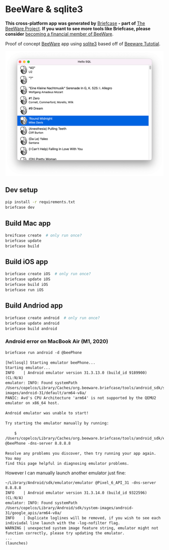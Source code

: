 # BeeWare & sqlite3

**This cross-platform app was generated by** [Briefcase](https://github.com/beeware/briefcase) **- part of**
[The BeeWare Project](https://beeware.org/). **If you want to see more tools like Briefcase, please
consider** [becoming a financial member of BeeWare](https://beeware.org/contributing/membership).

Proof of concept [BeeWare](https://beeware.org/) app using [sqlite3](https://docs.python.org/3/library/sqlite3.html) based off of [Beeware Tutotial](https://docs.beeware.org/en/latest/tutorial/tutorial-1.html).


![Mac App](desktop-app.png "Mac App")

## Dev setup

```sh
pip install -r requirements.txt
briefcase dev
```

## Build Mac app

```sh
breifcase create  # only run once?
briefcase update
briefcase build
```

## Build iOS app

```sh
briefcase create iOS  # only run once?
briefcase update iOS
briefcase build iOS
briefcase run iOS
```

## Build Andriod app

```sh
briefcase create android  # only run once?
briefcase update android
briefcase build android
```

### Android error on MacBook Air (M1, 2020)

```
briefcase run android -d @beePhone

[hellosql] Starting emulator beePhone...
Starting emulator...
INFO    | Android emulator version 31.3.13.0 (build_id 9189900) (CL:N/A)
emulator: INFO: Found systemPath /Users/copelco/Library/Caches/org.beeware.briefcase/tools/android_sdk/system-images/android-31/default/arm64-v8a/
PANIC: Avd's CPU Architecture 'arm64' is not supported by the QEMU2 emulator on x86_64 host.

Android emulator was unable to start!

Try starting the emulator manually by running:

    $ /Users/copelco/Library/Caches/org.beeware.briefcase/tools/android_sdk/emulator/emulator @beePhone -dns-server 8.8.8.8

Resolve any problems you discover, then try running your app again. You may
find this page helpful in diagnosing emulator problems.
```

However I can manually launch another emulator just fine:

```
~/Library/Android/sdk/emulator/emulator @Pixel_6_API_31 -dns-server 8.8.8.8                                       
INFO    | Android emulator version 31.3.14.0 (build_id 9322596) (CL:N/A)
emulator: INFO: Found systemPath /Users/copelco/Library/Android/sdk/system-images/android-31/google_apis/arm64-v8a/
INFO    | Duplicate loglines will be removed, if you wish to see each indiviudal line launch with the -log-nofilter flag.
WARNING | unexpected system image feature string, emulator might not function correctly, please try updating the emulator.
...
(launches)
```
